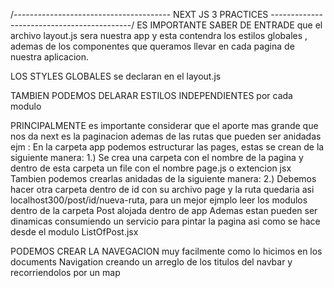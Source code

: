 /---------------------------------------  NEXT JS 3 PRACTICES  -------------------------------------------/
ES IMPORTANTE SABER DE ENTRADE que el archivo layout.js sera nuestra app y esta contendra los estilos globales , ademas de los componentes que queramos llevar en cada pagina de nuestra aplicacion.

LOS STYLES GLOBALES se declaran en el layout.js 

TAMBIEN PODEMOS DELARAR ESTILOS INDEPENDIENTES por cada modulo 

PRINCIPALMENTE  es importante considerar que el aporte mas grande que nos da next es la paginacion ademas de las rutas que pueden ser anidadas ejm :
        En la carpeta app podemos estructurar las pages, estas se crean de la siguiente manera: 
            1.) Se crea una carpeta con el nombre de la pagina y dentro de esta carpeta un file con el nombre page.js o extencion jsx 
        Tambien podemos crearlas anidadas de la siguiente manera: 
            2.) Debemos hacer otra carpeta dentro de id con su archivo page y la ruta quedaria asi localhost300/post/id/nueva-ruta, para un mejor ejmplo leer los modulos dentro de la carpeta Post alojada dentro de app
        Ademas estan pueden ser dinamicas consumiendo un servicio para pintar la pagina asi como se hace desde el modulo ListOfPost.jsx

PODEMOS CREAR LA NAVEGACION muy facilmente como lo hicimos en los documents Navigation creando un arreglo de los titulos del navbar y recorriendolos por un map





